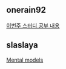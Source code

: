 <h2>onerain92</h2><a href="https://www.notion.so/25-6f3e0e38d4674d8ba9f14de94a06acd2">이번주 스터디 공부 내용</a><h2>slaslaya</h2><a href="https://www.notion.so/slaplace/Mental-models-9cc4652380874436a1b76cf6c3076049">Mental models</a>